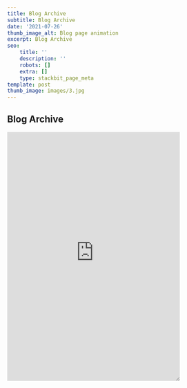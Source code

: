 ```yaml
---
title: Blog Archive
subtitle: Blog Archive
date: '2021-07-26'
thumb_image_alt: Blog page animation
excerpt: Blog Archive
seo:
    title: ''
    description: ''
    robots: []
    extra: []
    type: stackbit_page_meta
template: post
thumb_image: images/3.jpg
---
```


## Blog Archive

 <iframe  style="z-index:-1!important; overflow:scroll;resize:both;"  width="400" height="575"
            src="https://bgoonz.blogspot.com/"
           frameborder="0" allow="accelerometer; autoplay; clipboard-write;
            encrypted-media; gyroscope; picture-in-picture" allowfullscreen>
</iframe>
